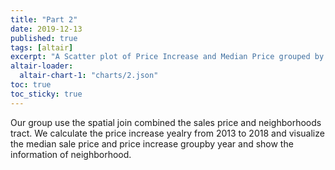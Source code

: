 ```yaml
---
title: "Part 2"
date: 2019-12-13
published: true
tags: [altair]
excerpt: "A Scatter plot of Price Increase and Median Price grouped by neighborhood."
altair-loader:
  altair-chart-1: "charts/2.json"
toc: true
toc_sticky: true
---
```


Our group use the spatial join combined the sales price and neighborhoods tract.
We calculate the price increase yealry from 2013 to 2018 and visualize the median sale price and price increase groupby year and show the information of neighborhood.
<div id="altair-chart-1"></div>



